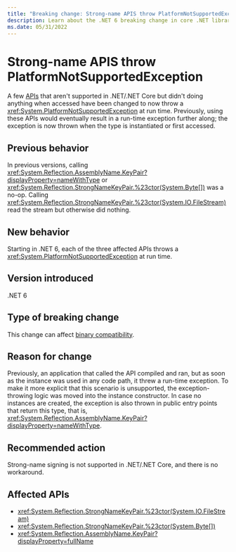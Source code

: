 ```yaml
---
title: "Breaking change: Strong-name APIS throw PlatformNotSupportedException"
description: Learn about the .NET 6 breaking change in core .NET libraries where an exception is thrown in StrongNameKeyPair constructors and AssemblyName.KeyPair.
ms.date: 05/31/2022
---
```

# Strong-name APIS throw PlatformNotSupportedException

A few [APIs](#affected-apis) that aren't supported in .NET/.NET Core but didn't doing anything when accessed have been changed to now throw a <xref:System.PlatformNotSupportedException> at run time. Previously, using these APIs would eventually result in a run-time exception further along; the exception is now thrown when the type is instantiated or first accessed.

## Previous behavior

In previous versions, calling <xref:System.Reflection.AssemblyName.KeyPair?displayProperty=nameWithType> or <xref:System.Reflection.StrongNameKeyPair.%23ctor(System.Byte[])> was a no-op. Calling <xref:System.Reflection.StrongNameKeyPair.%23ctor(System.IO.FileStream)> read the stream but otherwise did nothing.

## New behavior

Starting in .NET 6, each of the three affected APIs throws a <xref:System.PlatformNotSupportedException> at run time.

## Version introduced

.NET 6

## Type of breaking change

This change can affect [binary compatibility](../../categories.md#binary-compatibility).

## Reason for change

Previously, an application that called the API compiled and ran, but as soon as the instance was used in any code path, it threw a run-time exception. To make it more explicit that this scenario is unsupported, the exception-throwing logic was moved into the instance constructor. In case no instances are created, the exception is also thrown in public entry points that return this type, that is, <xref:System.Reflection.AssemblyName.KeyPair?displayProperty=nameWithType>.

## Recommended action

Strong-name signing is not supported in .NET/.NET Core, and there is no workaround.

## Affected APIs

- <xref:System.Reflection.StrongNameKeyPair.%23ctor(System.IO.FileStream)>
- <xref:System.Reflection.StrongNameKeyPair.%23ctor(System.Byte[])>
- <xref:System.Reflection.AssemblyName.KeyPair?displayProperty=fullName>
